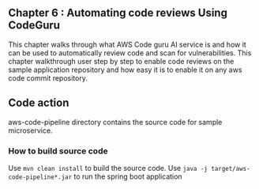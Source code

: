 ## Chapter 6 : Automating code reviews Using CodeGuru
This chapter walks through what AWS Code guru AI service is and how it can be used to automatically review code and scan for vulnerabilities. This chapter walkthrough user step by step to enable code reviews on the sample application repository and how easy it is to enable it on any aws code commit repository.
  

## Code action
aws-code-pipeline directory contains the source code for sample microservice.
### How to build source code
Use `mvn clean install` to build the source code. 
Use `java -j target/aws-code-pipeline*.jar` to run the spring boot application